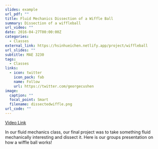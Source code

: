 ```yaml
---
slides: example
url_pdf: ""
title: Fluid Mechanics Dissection of a Wiffle Ball
summary: Dissection of a wiffleball
url_video: ""
date: 2016-04-27T00:00:00Z
categories:
  - Classes
external_link: https://hsinhueichen.netlify.app/project/wiffleball
url_slides: ""
subtitle: MAE 3230
tags:
  - Classes
links:
  - icon: twitter
    icon_pack: fab
    name: Follow
    url: https://twitter.com/georgecushen
image:
  caption: ""
  focal_point: Smart
  filename: dissectedwiffle.png
url_code: ""
---
```

[Video Link](https://youtu.be/u8LTHyxW4Lk)

In our fluid mechanics class, our final project was to take something fluid mechanically interesting and dissect it. Here is our groups presentation on how a wiffle ball works!